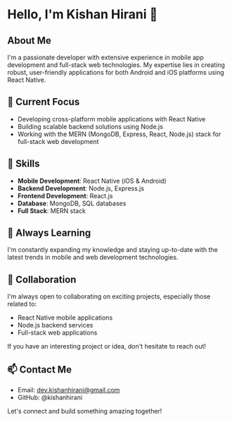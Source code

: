 # Hello, I'm Kishan Hirani 👋

## About Me
I'm a passionate developer with extensive experience in mobile app development and full-stack web technologies. My expertise lies in creating robust, user-friendly applications for both Android and iOS platforms using React Native.

## 🔭 Current Focus
- Developing cross-platform mobile applications with React Native
- Building scalable backend solutions using Node.js
- Working with the MERN (MongoDB, Express, React, Node.js) stack for full-stack web development

## 💼 Skills
- **Mobile Development**: React Native (iOS & Android)
- **Backend Development**: Node.js, Express.js
- **Frontend Development**: React.js
- **Database**: MongoDB, SQL databases
- **Full Stack**: MERN stack

## 🌱 Always Learning
I'm constantly expanding my knowledge and staying up-to-date with the latest trends in mobile and web development technologies.

## 💞️ Collaboration
I'm always open to collaborating on exciting projects, especially those related to:
- React Native mobile applications
- Node.js backend services
- Full-stack web applications

If you have an interesting project or idea, don't hesitate to reach out!

## 📫 Contact Me
- Email: dev.kishanhirani@gmail.com
- GitHub: @kishanhirani

Let's connect and build something amazing together!
